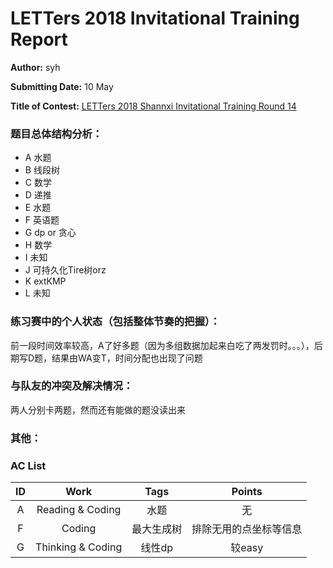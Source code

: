 # LETTers 2018 Invitational Training Report

**Author:** syh

**Submitting Date:** 10 May

**Title of Contest:** [LETTers 2018 Shannxi Invitational Training Round 14](https://vjudge.net/contest/228287)

### 题目总体结构分析：
 - A 水题
 - B 线段树
 - C 数学
 - D 递推
 - E 水题
 - F 英语题
 - G dp or 贪心
 - H 数学
 - I 未知
 - J 可持久化Tire树orz
 - K extKMP
 - L 未知

### 练习赛中的个人状态（包括整体节奏的把握）：
前一段时间效率较高，A了好多题（因为多组数据加起来白吃了两发罚时。。。），后期写D题，结果由WA变T，时间分配也出现了问题

### 与队友的冲突及解决情况：
两人分别卡两题，然而还有能做的题没读出来

### 其他：

### AC List

|ID|Work|Tags|Points|
|:-:|:-:|:-:|:-:|
|A|Reading & Coding|水题|无|
|F|Coding|最大生成树|排除无用的点坐标等信息|
|G|Thinking & Coding|线性dp|较easy|
